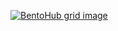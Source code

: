 [![BentoHub grid image](https://cloud.appwrite.io/v1/storage/buckets/667d390e003b1971a8be/files/669e14dc001daccd7278/preview?project=667d35ca0017fb21fc6c)](https://bentohub.netlify.app/)
